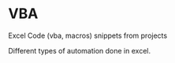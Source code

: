 # VBA
Excel Code (vba, macros) snippets from projects

Different types of automation done in excel.

